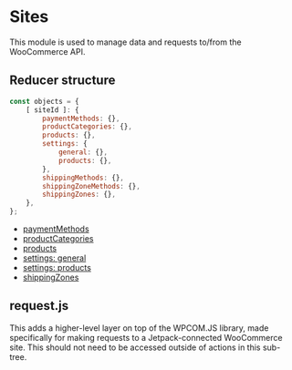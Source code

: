 # Sites

This module is used to manage data and requests to/from the WooCommerce API.

## Reducer structure

```js
const objects = {
	[ siteId ]: {
		paymentMethods: {},
		productCategories: {},
		products: {},
		settings: {
			general: {},
			products: {},
		},
		shippingMethods: {},
		shippingZoneMethods: {},
		shippingZones: {},
	},
};
```

- [paymentMethods](payment-methods/README.md)
- [productCategories](product-categories/README.md)
- [products](products/README.md)
- [settings: general](settings/general/README.md)
- [settings: products](settings/products/README.md)
- [shippingZones](shipping-zones/README.md)

## request.js

This adds a higher-level layer on top of the WPCOM.JS library, made specifically for making requests to a Jetpack-connected WooCommerce site. This should not need to be accessed outside of actions in this sub-tree.

